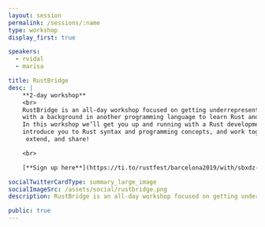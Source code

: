 ```yaml
---
layout: session
permalink: /sessions/:name
type: workshop
display_first: true

speakers:
  - rvidal
  - marisa

title: RustBridge
desc: |
    **2-day workshop**
    <br>
    RustBridge is an all-day workshop focused on getting underrepresented people
    with a background in another programming language to learn Rust and join the community.
    In this workshop we’ll get you up and running with a Rust development environment,
    introduce you to Rust syntax and programming concepts, and work together to build a small website that you can personalize,
     extend, and share!

    <br>

    [**Sign up here**](https://ti.to/rustfest/barcelona2019/with/sbxdz-poxjc)

socialTwitterCardType: summary_large_image
socialImageSrc: /assets/social/rustbridge.png
description: RustBridge is an all-day workshop focused on getting underrepresented people with a background in another programming language to learn Rust and join the community.

public: true
---
```

